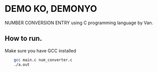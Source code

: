 # DEMO KO, DEMONYO

NUMBER CONVERSION ENTRY
using C programming language by Van.

## How to run.

Make sure you have GCC installed

```bash
	gcc main.c num_converter.c
	./a.out
```
